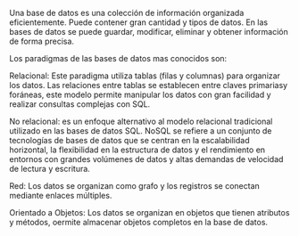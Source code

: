Una base de datos es una colección de información organizada eficientemente. Puede contener gran cantidad y tipos de datos. En las bases de datos se puede guardar, modificar, eliminar y obtener información de forma precisa.

Los paradigmas de las bases de datos mas conocidos son:

Relacional: Este paradigma utiliza tablas (filas y columnas) para organizar los datos. Las relaciones entre tablas se establecen entre claves primariasy foráneas, este modelo permite manipular los datos con gran facilidad y realizar consultas complejas con SQL.

No relacional: es un enfoque alternativo al modelo relacional tradicional utilizado en las bases de datos SQL. NoSQL se refiere a un conjunto de tecnologías de bases de datos que se centran en la escalabilidad horizontal, la flexibilidad en la estructura de datos y el rendimiento en entornos con grandes volúmenes de datos y altas demandas de velocidad de lectura y escritura.

Red: Los datos se organizan como grafo y los registros se conectan mediante enlaces múltiples.

Orientado a Objetos: Los datos se organizan en objetos que tienen atributos y métodos, oermite almacenar objetos completos en la base de datos.
